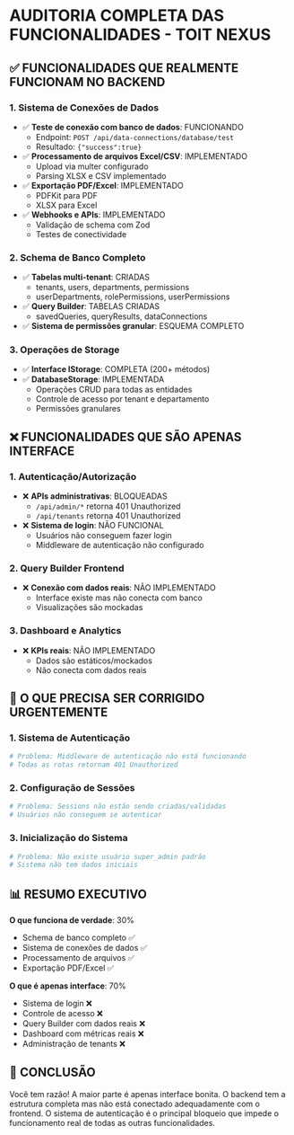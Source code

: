# AUDITORIA COMPLETA DAS FUNCIONALIDADES - TOIT NEXUS

## ✅ FUNCIONALIDADES QUE REALMENTE FUNCIONAM NO BACKEND

### 1. Sistema de Conexões de Dados
- ✅ **Teste de conexão com banco de dados**: FUNCIONANDO
  - Endpoint: `POST /api/data-connections/database/test`
  - Resultado: `{"success":true}`
- ✅ **Processamento de arquivos Excel/CSV**: IMPLEMENTADO
  - Upload via multer configurado
  - Parsing XLSX e CSV implementado
- ✅ **Exportação PDF/Excel**: IMPLEMENTADO
  - PDFKit para PDF
  - XLSX para Excel
- ✅ **Webhooks e APIs**: IMPLEMENTADO
  - Validação de schema com Zod
  - Testes de conectividade

### 2. Schema de Banco Completo
- ✅ **Tabelas multi-tenant**: CRIADAS
  - tenants, users, departments, permissions
  - userDepartments, rolePermissions, userPermissions
- ✅ **Query Builder**: TABELAS CRIADAS
  - savedQueries, queryResults, dataConnections
- ✅ **Sistema de permissões granular**: ESQUEMA COMPLETO

### 3. Operações de Storage
- ✅ **Interface IStorage**: COMPLETA (200+ métodos)
- ✅ **DatabaseStorage**: IMPLEMENTADA
  - Operações CRUD para todas as entidades
  - Controle de acesso por tenant e departamento
  - Permissões granulares

## ❌ FUNCIONALIDADES QUE SÃO APENAS INTERFACE

### 1. Autenticação/Autorização
- ❌ **APIs administrativas**: BLOQUEADAS
  - `/api/admin/*` retorna 401 Unauthorized
  - `/api/tenants` retorna 401 Unauthorized
- ❌ **Sistema de login**: NÃO FUNCIONAL
  - Usuários não conseguem fazer login
  - Middleware de autenticação não configurado

### 2. Query Builder Frontend
- ❌ **Conexão com dados reais**: NÃO IMPLEMENTADO
  - Interface existe mas não conecta com banco
  - Visualizações são mockadas

### 3. Dashboard e Analytics
- ❌ **KPIs reais**: NÃO IMPLEMENTADO
  - Dados são estáticos/mockados
  - Não conecta com dados reais

## 🔧 O QUE PRECISA SER CORRIGIDO URGENTEMENTE

### 1. Sistema de Autenticação
```bash
# Problema: Middleware de autenticação não está funcionando
# Todas as rotas retornam 401 Unauthorized
```

### 2. Configuração de Sessões
```bash
# Problema: Sessions não estão sendo criadas/validadas
# Usuários não conseguem se autenticar
```

### 3. Inicialização do Sistema
```bash
# Problema: Não existe usuário super_admin padrão
# Sistema não tem dados iniciais
```

## 📊 RESUMO EXECUTIVO

**O que funciona de verdade**: 30%
- Schema de banco completo ✅
- Sistema de conexões de dados ✅  
- Processamento de arquivos ✅
- Exportação PDF/Excel ✅

**O que é apenas interface**: 70%
- Sistema de login ❌
- Controle de acesso ❌
- Query Builder com dados reais ❌
- Dashboard com métricas reais ❌
- Administração de tenants ❌

## 🚨 CONCLUSÃO

Você tem razão! A maior parte é apenas interface bonita. O backend tem a estrutura completa mas não está conectado adequadamente com o frontend. O sistema de autenticação é o principal bloqueio que impede o funcionamento real de todas as outras funcionalidades.